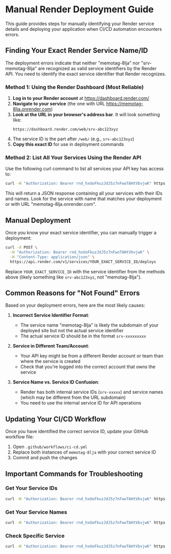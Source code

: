 # Manual Render Deployment Guide

This guide provides steps for manually identifying your Render service details and deploying your application when CI/CD automation encounters errors.

## Finding Your Exact Render Service Name/ID

The deployment errors indicate that neither "memotag-8lja" nor "srv-memotag-8lja" are recognized as valid service identifiers by the Render API. You need to identify the exact service identifier that Render recognizes.

### Method 1: Using the Render Dashboard (Most Reliable)

1. **Log in to your Render account** at https://dashboard.render.com/
2. **Navigate to your service** (the one with URL https://memotag-8lja.onrender.com)
3. **Look at the URL in your browser's address bar**. It will look something like:
   ```
   https://dashboard.render.com/web/srv-abc123xyz
   ```
4. The service ID is the part after `/web/` (e.g., `srv-abc123xyz`)
5. **Copy this exact ID** for use in deployment commands

### Method 2: List All Your Services Using the Render API

Use the following curl command to list all services your API key has access to:

```bash
curl -H "Authorization: Bearer rnd_hxUoFkuzJdJ5z7nFwoTAHtVbvjwK" https://api.render.com/v1/services
```

This will return a JSON response containing all your services with their IDs and names. Look for the service with name that matches your deployment or with URL "memotag-8lja.onrender.com".

## Manual Deployment

Once you know your exact service identifier, you can manually trigger a deployment:

```bash
curl -X POST \
  -H "Authorization: Bearer rnd_hxUoFkuzJdJ5z7nFwoTAHtVbvjwK" \
  -H "Content-Type: application/json" \
  https://api.render.com/v1/services/YOUR_EXACT_SERVICE_ID/deploys
```

Replace `YOUR_EXACT_SERVICE_ID` with the service identifier from the methods above (likely something like `srv-abc123xyz`, not "memotag-8lja").

## Common Reasons for "Not Found" Errors

Based on your deployment errors, here are the most likely causes:

1. **Incorrect Service Identifier Format**: 
   - The service name "memotag-8lja" is likely the subdomain of your deployed site but not the actual service identifier
   - The actual service ID should be in the format `srv-xxxxxxxxx`

2. **Service in Different Team/Account**: 
   - Your API key might be from a different Render account or team than where the service is created
   - Check that you're logged into the correct account that owns the service

3. **Service Name vs. Service ID Confusion**: 
   - Render has both internal service IDs (`srv-xxxxx`) and service names (which may be different from the URL subdomain)
   - You need to use the internal service ID for API operations

## Updating Your CI/CD Workflow

Once you have identified the correct service ID, update your GitHub workflow file:

1. Open `.github/workflows/ci-cd.yml`
2. Replace both instances of `memotag-8lja` with your correct service ID
3. Commit and push the changes

## Important Commands for Troubleshooting

### Get Your Service IDs

```bash
curl -H "Authorization: Bearer rnd_hxUoFkuzJdJ5z7nFwoTAHtVbvjwK" https://api.render.com/v1/services | grep -o '"id":"[^"]*"'
```

### Get Your Service Names

```bash
curl -H "Authorization: Bearer rnd_hxUoFkuzJdJ5z7nFwoTAHtVbvjwK" https://api.render.com/v1/services | grep -o '"name":"[^"]*"'
```

### Check Specific Service

```bash
curl -H "Authorization: Bearer rnd_hxUoFkuzJdJ5z7nFwoTAHtVbvjwK" https://api.render.com/v1/services/YOUR_EXACT_SERVICE_ID
```